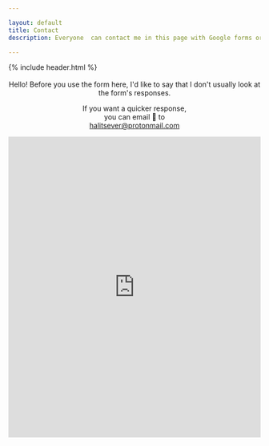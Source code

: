 ```yaml
---

layout: default
title: Contact
description: Everyone  can contact me in this page with Google forms or without Google forms

---
```

<div id="background-glass">
{% include header.html %}

<div id="blog-container">
<div style="text-align:center;" class="post-blog"><br>
Hello! Before you use the form here, I'd like to say that I don't usually look at the form's responses.

If you want a quicker response, <br>you can email 🥳 to<br>
<a href="mailto:halitsever@protonmail.com" style="color:white;">halitsever@protonmail.com</a><br>
<iframe scrolling="no" src="https://docs.google.com/forms/d/e/1FAIpQLScBYKu1efKdTkbRp9jeU_ulAfYWnACNoAGFTJdp_lOsI961mw/viewform?embedded=true" width="100%" height="600" frameborder="0" marginheight="0" marginwidth="0">Yükleniyor…</iframe>



</div>
</div>